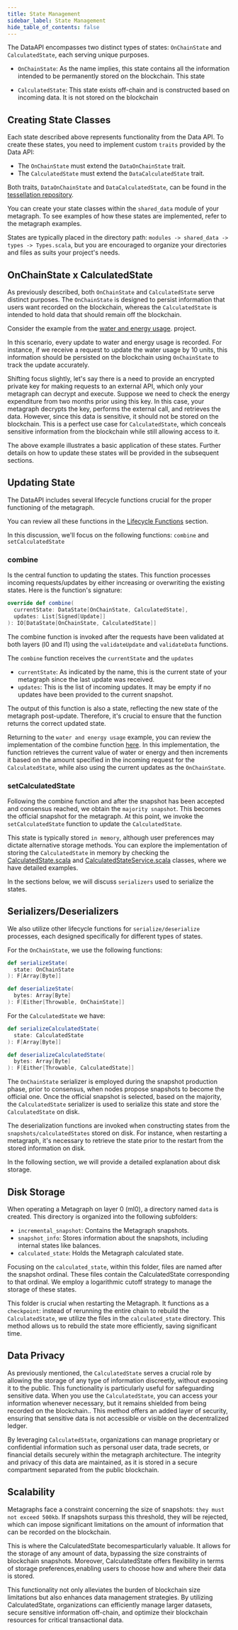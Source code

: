 ```yaml
---
title: State Management
sidebar_label: State Management
hide_table_of_contents: false
---
```


<intro-end />

The DataAPI encompasses two distinct types of states: `OnChainState` and `CalculatedState`, each serving unique purposes.

* `OnChainState`: As the name implies, this state contains all the information intended to be permanently stored on the blockchain. This state

* `CalculatedState`: This state exists off-chain and is constructed based on incoming data. It is not stored on the blockchain

## Creating State Classes
Each state described above represents functionality from the Data API. To create these states, you need to implement custom `traits` provided by the Data API:

* The `OnChainState` must extend the `DataOnChainState` trait.
* The `CalculatedState` must extend the `DataCalculatedState` trait.

Both traits, `DataOnChainState` and `DataCalculatedState`, can be found in the [tessellation repository](https://github.com/Constellation-Labs/tessellation/blob/541c389f1194a3233b3357e78d5ba601d2139c68/modules/shared/src/main/scala/org/tessellation/currency/dataApplication/package.scala).

You can create your state classes within the `shared_data` module of your metagraph. To see examples of how these states are implemented, refer to the metagraph examples.

States are typically placed in the directory path: `modules -> shared_data -> types -> Types.scala`, but you are encouraged to organize your directories and files as suits your project's needs.

## OnChainState x CalculatedState
As previously described, both `OnChainState` and `CalculatedState` serve distinct purposes. The `OnChainState` is designed to persist information that users want recorded on the blockchain, whereas the `CalculatedState` is intended to hold data that should remain off the blockchain.

Consider the example from the [water and energy usage](https://github.com/Constellation-Labs/metagraph-examples/blob/main/examples/water-and-energy-usage). project. 

In this scenario, every update to water and energy usage is recorded. For instance, if we receive a request to update the water usage by 10 units, this information should be persisted on the blockchain using `OnChainState` to track the update accurately.

Shifting focus slightly, let's say there is a need to provide an encrypted private key for making requests to an external API, which only your metagraph can decrypt and execute. Suppose we need to check the energy expenditure from two months prior using this key. In this case, your metagraph decrypts the key, performs the external call, and retrieves the data. However, since this data is sensitive, it should not be stored on the blockchain. This is a perfect use case for `CalculatedState`, which conceals sensitive information from the blockchain while still allowing access to it.

The above example illustrates a basic application of these states. Further details on how to update these states will be provided in the subsequent sections.

## Updating State
The DataAPI includes several lifecycle functions crucial for the proper functioning of the metagraph. 

You can review all these functions in the [Lifecycle Functions](./lifecycle-functions) section.

In this discussion, we'll focus on the following functions: `combine` and  `setCalculatedState`

### combine
Is the central function to updating the states. This function processes incoming requests/updates by either increasing or overwriting the existing states. Here is the function's signature:

```scala
override def combine(
  currentState: DataState[OnChainState, CalculatedState],
  updates: List[Signed[Update]]
): IO[DataState[OnChainState, CalculatedState]]
```

The combine function is invoked after the requests have been validated at both layers (l0 and l1) using the `validateUpdate` and `validateData` functions.

The `combine` function receives the `currentState` and the `updates`
* `currentState`: As indicated by the name, this is the current state of your metagraph since the last update was received.
* `updates`: This is the list of incoming updates. It may be empty if no updates have been provided to the current snapshot.
 
The output of this function is also a state, reflecting the new state of the metagraph post-update. Therefore, it's crucial to ensure that the function returns the correct updated state.

Returning to the `water and energy usage` example, you can review the implementation of the combine function [here](https://github.com/Constellation-Labs/metagraph-examples/blob/main/examples/water-and-energy-usage/modules/shared_data/src/main/scala/com/my/water_and_energy_usage/shared_data/combiners/Combiners.scala). 
In this implementation, the function retrieves the current value of water or energy and then increments it based on the amount specified in the incoming request for the `CalculatedState`, while also using the current updates as the `OnChainState`.

### setCalculatedState
Following the combine function and after the snapshot has been accepted and consensus reached, we obtain the `majority snapshot`. This becomes the official snapshot for the metagraph. At this point, we invoke the `setCalculatedState` function to update the `CalculatedState`.

This state is typically stored `in memory`, although user preferences may dictate alternative storage methods. 
You can explore the implementation of storing the `CalculatedState` in memory by checking the [CalculatedState.scala](https://github.com/Constellation-Labs/metagraph-examples/blob/main/examples/water-and-energy-usage/modules/shared_data/src/main/scala/com/my/water_and_energy_usage/shared_data/calculated_state/CalculatedState.scala) and [CalculatedStateService.scala](https://github.com/Constellation-Labs/metagraph-examples/blob/main/examples/water-and-energy-usage/modules/shared_data/src/main/scala/com/my/water_and_energy_usage/shared_data/calculated_state/CalculatedStateService.scala) classes, where we have detailed examples.

In the sections below, we will discuss `serializers` used to serialize the states.

## Serializers/Deserializers
We also utilize other lifecycle functions for `serialize/deserialize` processes, each designed specifically for different types of states.

For the `OnChainState`, we use the following functions:
```scala
def serializeState(
  state: OnChainState
): F[Array[Byte]]

def deserializeState(
  bytes: Array[Byte]
): F[Either[Throwable, OnChainState]]
```

For the `CalculatedState` we have:
```scala
def serializeCalculatedState(
  state: CalculatedState
): F[Array[Byte]] 

def deserializeCalculatedState(
  bytes: Array[Byte]
): F[Either[Throwable, CalculatedState]]
```

The `OnChainState` serializer is employed during the snapshot production phase, prior to consensus, when nodes propose snapshots to become the official one.
Once the official snapshot is selected, based on the majority, the `CalculatedState` serializer is used to serialize this state and store the `CalculatedState` on disk.

The deserialization functions are invoked when constructing states from the `snapshots/calculatedStates` stored on disk. For instance, when restarting a metagraph, it's necessary to retrieve the state prior to the restart from the stored information on disk.

In the following section, we will provide a detailed explanation about disk storage.

## Disk Storage
When operating a Metagraph on layer 0 (ml0), a directory named `data` is created. This directory is organized into the following subfolders:

* `incremental_snapshot`: Contains the Metagraph snapshots.
* `snapshot_info`: Stores information about the snapshots, including internal states like balances.
* `calculated_state`: Holds the Metagraph calculated state.

Focusing on the `calculated_state`, within this folder, files are named after the snapshot ordinal. These files contain the CalculatedState corresponding to that ordinal. We employ a logarithmic cutoff strategy to manage the storage of these states.

This folder is crucial when restarting the Metagraph. It functions as a `checkpoint`: instead of rerunning the entire chain to rebuild the `CalculatedState`, we utilize the files in the `calculated_state` directory. This method allows us to rebuild the state more efficiently, saving significant time.

## Data Privacy
As previously mentioned, the `CalculatedState` serves a crucial role by allowing the storage of any type of information discreetly, without exposing it to the public. This functionality is particularly useful for safeguarding sensitive data. When you use the `CalculatedState`, you can access your information whenever necessary, but it remains shielded from being recorded on the blockchain..
This method offers an added layer of security, ensuring that sensitive data is not accessible or visible on the decentralized ledger.

By leveraging `CalculatedState`, organizations can manage proprietary or confidential information such as personal user data, trade secrets, or financial details securely within the metagraph architecture. The integrity and privacy of this data are maintained, as it is stored in a secure compartment separated from the public blockchain.

## Scalability
Metagraphs face a constraint concerning the size of snapshots: `they must not exceed 500kb`. If snapshots surpass this threshold, they will be rejected, which can impose significant limitations on the amount of information that can be recorded on the blockchain.

This is where the CalculatedState becomesparticularly valuable. It allows for the storage of any amount of data, bypassing the size constraints of blockchain snapshots. Moreover, CalculatedState offers
flexibility in terms of storage preferences,enabling users to choose how and where their data is stored.

This functionality not only alleviates the burden of blockchain size limitations but also enhances data management strategies. By utilizing CalculatedState, organizations can efficiently manage larger datasets, secure sensitive information off-chain, and optimize their blockchain resources for critical transactional data.